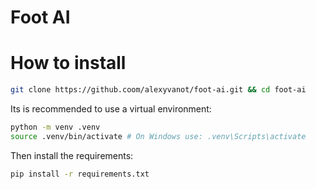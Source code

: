 
# Foot AI

# How to install
```bash
git clone https://github.coom/alexyvanot/foot-ai.git && cd foot-ai
```

Its is recommended to use a virtual environment:
```bash
python -m venv .venv
source .venv/bin/activate # On Windows use: .venv\Scripts\activate
```

Then install the requirements:
```bash
pip install -r requirements.txt
```
